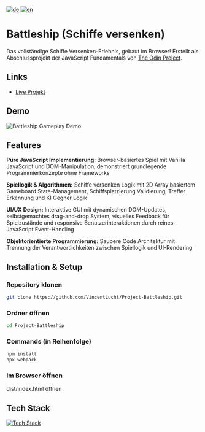 [![de](https://img.shields.io/badge/lang-de-blue.svg)](README.md)
[![en](https://img.shields.io/badge/lang-en-red.svg)](README.en.md)

# Battleship (Schiffe versenken)
Das vollständige Schiffe Versenken-Erlebnis, gebaut im Browser! Erstellt als Abschlussprojekt der JavaScript Fundamentals von [The Odin Project](https://www.theodinproject.com/).

## Links
- [Live Projekt](https://battleship-vl.vercel.app)

## Demo
![Battleship Gameplay Demo](https://github.com/VincentLucht/Project-Battleship/raw/main/public/battleship-demo.gif)

## Features
**Pure JavaScript Implementierung:** Browser-basiertes Spiel mit Vanilla JavaScript und DOM-Manipulation, demonstriert grundlegende Programmierkonzepte ohne Frameworks 

**Spiellogik & Algorithmen:** Schiffe versenken Logik mit 2D Array basiertem Gameboard State-Management, Schiffsplatzierung Validierung, Treffer Erkennung und KI Gegner Logik 

**UI/UX Design:** Interaktive GUI mit dynamischen DOM-Updates, selbstgemachtes drag-and-drop System, visuelles Feedback für Spielzustände und responsive Benutzerinteraktionen durch reines JavaScript Event-Handling 

**Objektorientierte Programmierung:** Saubere Code Architektur mit Trennung der Verantwortlichkeiten zwischen Spiellogik und UI-Rendering 

## Installation & Setup
### Repository klonen
```bash
git clone https://github.com/VincentLucht/Project-Battleship.git
```

### Ordner öffnen
```bash
cd Project-Battleship
```

### Commands (in Reihenfolge)
```bash
npm install
npx webpack
```

### Im Browser öffnen
dist/index.html öffnen

## Tech Stack
[![Tech Stack](https://skillicons.dev/icons?i=js,html,css,webpack)](https://skillicons.dev)
